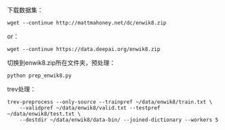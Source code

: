 下载数据集：

```
wget --continue http://mattmahoney.net/dc/enwik8.zip
```

or：

```
wget --continue https://data.deepai.org/enwik8.zip
```

切换到enwik8.zip所在文件夹，预处理：

```
python prep_enwik8.py
```

trev处理：

```
trev-preprocess --only-source --trainpref ~/data/enwik8/train.txt \
    --validpref ~/data/enwik8/valid.txt --testpref ~/data/enwik8/test.txt \
    --destdir ~/data/enwik8/data-bin/ --joined-dictionary --workers 5
```

